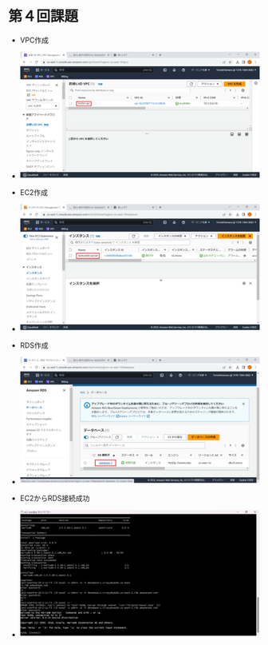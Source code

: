 # 第４回課題
- VPC作成
- ![VPC作成](./image/lecture04-VPC.png)

- EC2作成
- ![EC2作成](./image/lecture04-EC2.png)

- RDS作成
- ![RDS作成](./image/lecture04-RDS.png)

- EC2からRDS接続成功
- ![EC2→RDS](./image/EC2→RDS接続成功.png)
